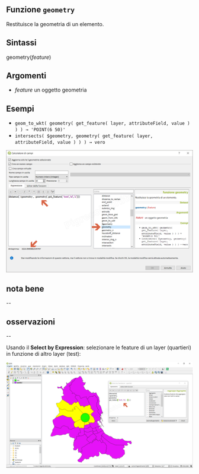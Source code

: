 ## Funzione `geometry`

Restituisce la geometria di un elemento.

## Sintassi

geometry(_feature_)

## Argomenti

* _feature_ un oggetto geometria

## Esempi

* `geom_to_wkt( geometry( get_feature( layer, attributeField, value ) ) ) → 'POINT(6 50)'`
* `intersects( $geometry, geometry( get_feature( layer, attributeField, value ) ) ) → vero`

![](/img/geometria/geometry/geometry1.png)

## nota bene

--

## osservazioni

--

Usando il **Select by Expression**: selezionare le feature di un layer (quartieri) in funzione di altro layer (test):

![](/img/geometria/geometry/geometry2.png)